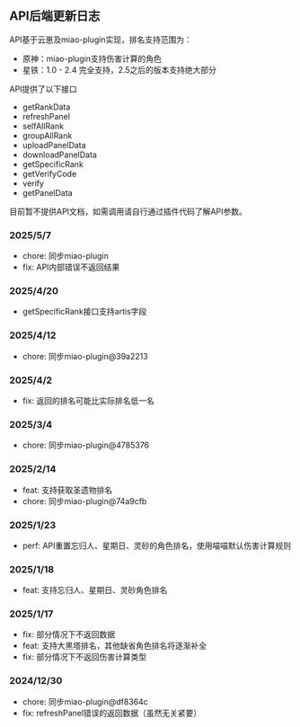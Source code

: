 ## API后端更新日志

API基于云崽及miao-plugin实现，排名支持范围为：
- 原神：miao-plugin支持伤害计算的角色
- 星铁：1.0 - 2.4 完全支持，2.5之后的版本支持绝大部分

API提供了以下接口
- getRankData
- refreshPanel
- selfAllRank
- groupAllRank
- uploadPanelData
- downloadPanelData
- getSpecificRank
- getVerifyCode
- verify
- getPanelData

目前暂不提供API文档，如需调用请自行通过插件代码了解API参数。
### 2025/5/7
- chore: 同步miao-plugin
- fix: API内部错误不返回结果
### 2025/4/20
- getSpecificRank接口支持artis字段

### 2025/4/12
- chore: 同步miao-plugin@39a2213

### 2025/4/2
- fix: 返回的排名可能比实际排名低一名

### 2025/3/4
- chore: 同步miao-plugin@4785376

### 2025/2/14
- feat: 支持获取圣遗物排名
- chore: 同步miao-plugin@74a9cfb

### 2025/1/23
- perf: API重置忘归人、星期日、灵砂的角色排名，使用喵喵默认伤害计算规则

### 2025/1/18

- feat: 支持忘归人、星期日、灵砂角色排名

### 2025/1/17

- fix: 部分情况下不返回数据
- feat: 支持大黑塔排名，其他缺省角色排名将逐渐补全
- fix: 部分情况下不返回伤害计算类型

### 2024/12/30

- chore: 同步miao-plugin@df8364c
- fix: refreshPanel错误的返回数据（虽然无关紧要）
